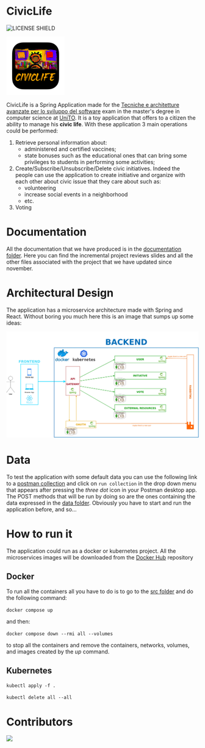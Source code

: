 # CivicLife

![LICENSE SHIELD](https://img.shields.io/badge/license-MIT-orange)

![AppLogo](./documentation/loghi/logofinaleReadMe.png)

CivicLife is a Spring Application made for the [Tecniche e architetture avanzate per lo sviluppo del software](http://magistrale.educ.di.unito.it/index.php/offerta-formativa/insegnamenti/elenco-completo/elenco-completo/scheda-insegnamento?cod=INF0100&codA=&year=2022&orienta=X) exam in the master's degree in computer science at [UniTO](https://www.unito.it). It is a toy application that offers to a citizen the ability to manage his **civic life**. With these application 3 main operations could be performed:

1. Retrieve personal information about:
	- administered and certified vaccines;
	- state bonuses such as the educational ones that can bring some privileges to students in performing some activities;
2. Create/Subscribe/Unsubscribe/Delete civic initiatives. Indeed the people can use the application to create initiative and organize with each other about civic issue that they care about such as: 
	- volunteering
	- increase social events in a neighborhood
	- etc.
3. Voting

# Documentation

All the documentation that we have produced is in the [documentation folder](./documentation). Here you can find the incremental project reviews slides and all the other files associated with the project that we have updated since november.

# Architectural Design

The application has a microservice architecture made with Spring and React. Without boring you much here this is an image that sumps up some ideas: 

![Arch](./documentation/arch/arch.png)

# Data

To test the application with some default data you can use the following link to a [postman collection](https://www.postman.com/dark-zodiac-810044/workspace/civiclife/collection/24079070-e138ff55-2c96-46a7-bb67-bff65ca58da0?action=share&creator=24079070) and click on `run collection` in the drop down menu that appears after pressing the *three dot* icon in your Postman desktop app. The POST methods that will be run by doing so are the ones containing the data expressed in the [data folder](./data). Obviously you have to start and run the application before, and so...


# How to run it

The application could run as a docker or kubernetes project. All the microservices images will be downloaded from the [Docker Hub](https://hub.docker.com/repository/docker/lorenzos98/civiclife/general) repository

## Docker

To run all the containers all you have to do is to go to the [src folder](./src) and do the following command: 

`docker compose up`

and then:

`docker compose down --rmi all --volumes`

to stop all the containers and remove the containers, networks, volumes, and images created by the *up* command.

## Kubernetes

`kubectl apply -f .`


`kubectl delete all --all`

# Contributors

<a href="https://github.com/LorenzoSciandra/CivicLife/graphs/contributors">
  <img src="https://contrib.rocks/image?repo=LorenzoSciandra/CivicLife" />
</a>

